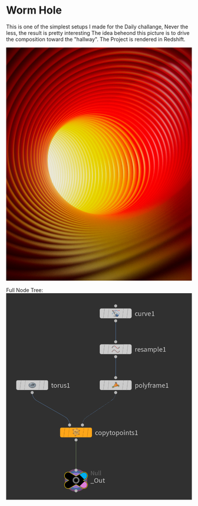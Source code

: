 #  Worm Hole
This is one of the simplest setups I made for the Daily challange, Never the less, the result is pretty interesting
The idea beheond this picture is to drive the composition toward the "hallway".
The Project is rendered in Redshift.

<img src="Images/wormhole.png">

Full Node Tree:
<img src="Images/Node Tree.png">
